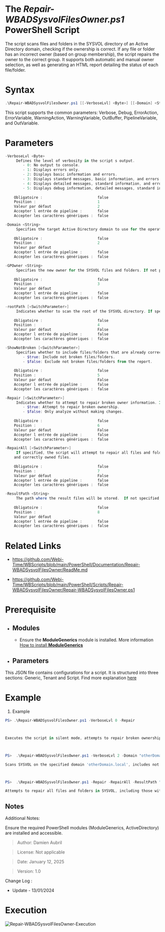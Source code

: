 ﻿# The *Repair-WBADSysvolFilesOwner.ps1* PowerShell Script

The script scans files and folders in the SYSVOL directory of an Active Directory domain, checking if the ownership is correct. 
If any file or folder has an incorrect owner (based on group membership), the script repairs the owner to the correct group. 
It supports both automatic and manual owner selection, as well as generating an HTML report detailing the status of each file/folder.

# Syntax
```powershell
.\Repair-WBADSysvolFilesOwner.ps1 [[-VerboseLvl] <Byte>] [[-Domain] <String>] [[-GPOwner] <String>] [[-rootPath]] [[-ShowNotBroken]] [[-Repair]] [[-RepairAll]] [[-ResultPath] <String>] [<CommonParameters>]
```

This script supports the common parameters: Verbose, Debug, ErrorAction, ErrorVariable, WarningAction, 
WarningVariable, OutBuffer, PipelineVariable, and OutVariable.

# Parameters
```powershell
-VerboseLvl <Byte>
     Defines the level of verbosity in the script s output.
        - 0: No output to console.
        - 1: Displays errors only.
        - 2: Displays basic information and errors.
        - 3: Displays standard messages, basic information, and errors.
        - 4: Displays detailed messages, standard information, and errors.
        - 5: Displays debug information, detailed messages, standard information, and errors.
    
    Obligatoire :                         false
    Position :                            1
    Valeur par défaut                     2
    Accepter l entrée de pipeline :       false
    Accepter les caractères génériques :  false
```
```powershell
-Domain <String>
     Specifies the target Active Directory domain to use for the operation. By default, the script uses the current domain of the system.
    
    Obligatoire :                         false
    Position :                            2
    Valeur par défaut                     
    Accepter l entrée de pipeline :       false
    Accepter les caractères génériques :  false
```
```powershell
-GPOwner <String>
     Specifies the new owner for the SYSVOL files and folders. If not provided, the user will be prompted to select the owner manually.
    
    Obligatoire :                         false
    Position :                            3
    Valeur par défaut                     
    Accepter l entrée de pipeline :       false
    Accepter les caractères génériques :  false
```
```powershell
-rootPath [<SwitchParameter>]
     Indicates whether to scan the root of the SYSVOL directory. If specified, the script will process the root path as well as any subdirectories.
    
    Obligatoire :                         false
    Position :                            4
    Valeur par défaut                     False
    Accepter l entrée de pipeline :       false
    Accepter les caractères génériques :  false
```
```powershell
-ShowNotBroken [<SwitchParameter>]
     Specifies whether to include files/folders that are already correctly owned in the report.
        - $true: Include not broken files/folders.
        - $false: Exclude not broken files/folders from the report.
    
    Obligatoire :                         false
    Position :                            5
    Valeur par défaut                     False
    Accepter l entrée de pipeline :       false
    Accepter les caractères génériques :  false
```
```powershell
-Repair [<SwitchParameter>]
     Indicates whether to attempt to repair broken owner information. If specified, the script will attempt to fix ownership issues.
        - $true: Attempt to repair broken ownership.
        - $false: Only analyze without making changes.
    
    Obligatoire :                         false
    Position :                            6
    Valeur par défaut                     False
    Accepter l entrée de pipeline :       false
    Accepter les caractères génériques :  false
```
```powershell
-RepairAll [<SwitchParameter>]
     If specified, the script will attempt to repair all files and folders their ownership is not equal to desired owner. This includes both broken 
    and correctly owned files.
    
    Obligatoire :                         false
    Position :                            7
    Valeur par défaut                     False
    Accepter l entrée de pipeline :       false
    Accepter les caractères génériques :  false
```
```powershell
-ResultPath <String>
     The path where the result files will be stored.  If not specified, the results are saved in the script directory.
    
    Obligatoire :                         false
    Position :                            8
    Valeur par défaut                     
    Accepter l entrée de pipeline :       false
    Accepter les caractères génériques :  false
```


# Related Links
- https://github.com/Webi-Time/WBScripts/blob/main/PowerShell/Documentation/Repair-WBADSysvolFilesOwner/ReadMe.md

- https://github.com/Webi-Time/WBScripts/blob/main/PowerShell/Scripts/Repair-WBADSysvolFilesOwner/Repair-WBADSysvolFilesOwner.ps1
# Prerequisite
- ## Modules
	- Ensure the **ModuleGenerics** module is installed. More information [How to install **ModuleGenerics**](/PowerShell/ReadMe-Modules-Installation.md)


- ## Parameters

This JSON file contains configurations for a script. It is structured into three sections: Generic, Tenant and Script. Find more explanation [here](/PowerShell/ReadMe-JSON-File.md)

# Example

1. Example
```powershell
PS> .\Repair-WBADSysvolFilesOwner.ps1 -VerboseLvl 0 -Repair



Executes the script in silent mode, attempts to repair broken ownership in SYSVOL, and saves the results in the default path.



PS>  .\Repair-WBADSysvolFilesOwner.ps1 -VerboseLvl 2 -Domain "otherDomain.local" -ShowNotBroken 

Scans SYSVOL on the specified domain 'otherDomain.local', includes not broken files in the report, and provides detailed logging.



PS>  .\Repair-WBADSysvolFilesOwner.ps1 -Repair -RepairAll -ResultPath "C:\Reports\SYSVOL_Report.html"

Attempts to repair all files and folders in SYSVOL, including those with correct ownership, and saves the report to the specified path.
```

## Notes
Additional Notes:

Ensure the required PowerShell modules (ModuleGenerics, ActiveDirectory) are installed and accessible.

>Author: Damien Aubril

>License: Not applicable

>Date: January 12, 2025


>Version: 1.0

Change Log :
- Update - 13/01/2024

# Execution
<img src='Repair-WBADSysvolFilesOwner-Execution.png' alt='Repair-WBADSysvolFilesOwner-Execution' width='auto' height='auto' />

